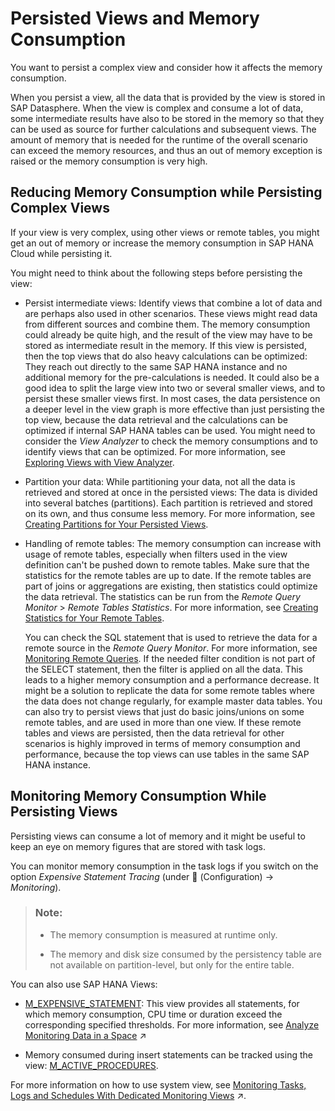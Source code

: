 <!-- loioe3d04951a4a344c28b25b2b1b13bf3d8 -->

<link rel="stylesheet" type="text/css" href="../css/sap-icons.css"/>

# Persisted Views and Memory Consumption

You want to persist a complex view and consider how it affects the memory consumption.

When you persist a view, all the data that is provided by the view is stored in SAP Datasphere. When the view is complex and consume a lot of data, some intermediate results have also to be stored in the memory so that they can be used as source for further calculations and subsequent views. The amount of memory that is needed for the runtime of the overall scenario can exceed the memory resources, and thus an out of memory exception is raised or the memory consumption is very high.



<a name="loioe3d04951a4a344c28b25b2b1b13bf3d8__section_kvs_jyh_rwb"/>

## Reducing Memory Consumption while Persisting Complex Views

If your view is very complex, using other views or remote tables, you might get an out of memory or increase the memory consumption in SAP HANA Cloud while persisting it.

You might need to think about the following steps before persisting the view:

-   Persist intermediate views: Identify views that combine a lot of data and are perhaps also used in other scenarios. These views might read data from different sources and combine them. The memory consumption could already be quite high, and the result of the view may have to be stored as intermediate result in the memory. If this view is persisted, then the top views that do also heavy calculations can be optimized: They reach out directly to the same SAP HANA instance and no additional memory for the pre-calculations is needed. It could also be a good idea to split the large view into two or several smaller views, and to persist these smaller views first. In most cases, the data persistence on a deeper level in the view graph is more effective than just persisting the top view, because the data retrieval and the calculations can be optimized if internal SAP HANA tables can be used. You might need to consider the *View Analyzer* to check the memory consumptions and to identify views that can be optimized. For more information, see [Exploring Views with View Analyzer](exploring-views-with-view-analyzer-8921e5a.md).
-   Partition your data: While partitioning your data, not all the data is retrieved and stored at once in the persisted views: The data is divided into several batches \(partitions\). Each partition is retrieved and stored on its own, and thus consume less memory. For more information, see [Creating Partitions for Your Persisted Views](creating-partitions-for-your-persisted-views-9b1b595.md).
-   Handling of remote tables: The memory consumption can increase with usage of remote tables, especially when filters used in the view definition can't be pushed down to remote tables. Make sure that the statistics for the remote tables are up to date. If the remote tables are part of joins or aggregations are existing, then statistics could optimize the data retrieval. The statistics can be run from the *Remote Query Monitor* \> *Remote Tables Statistics*. For more information, see [Creating Statistics for Your Remote Tables](creating-statistics-for-your-remote-tables-e4120bb.md).

    You can check the SQL statement that is used to retrieve the data for a remote source in the *Remote Query Monitor*. For more information, see [Monitoring Remote Queries](monitoring-remote-queries-806d7f0.md). If the needed filter condition is not part of the SELECT statement, then the filter is applied on all the data. This leads to a higher memory consumption and a performance decrease. It might be a solution to replicate the data for some remote tables where the data does not change regularly, for example master data tables. You can also try to persist views that just do basic joins/unions on some remote tables, and are used in more than one view. If these remote tables and views are persisted, then the data retrieval for other scenarios is highly improved in terms of memory consumption and performance, because the top views can use tables in the same SAP HANA instance.




<a name="loioe3d04951a4a344c28b25b2b1b13bf3d8__section_jfs_3sx_5sb"/>

## Monitoring Memory Consumption While Persisting Views

Persisting views can consume a lot of memory and it might be useful to keep an eye on memory figures that are stored with task logs.

You can monitor memory consumption in the task logs if you switch on the option *Expensive Statement Tracing* \(under <span class="FPA-icons"></span> \(Configuration\) → *Monitoring*\).

> ### Note:  
> -   The memory consumption is measured at runtime only.
> 
> -   The memory and disk size consumed by the persistency table are not available on partition-level, but only for the entire table.

You can also use SAP HANA Views:

-   [M\_EXPENSIVE\_STATEMENT](https://help.sap.com/viewer/c1d3f60099654ecfb3fe36ac93c121bb/2021_4_QRC/en-US/20af736e751910148162e2ab1982f035.html): This view provides all statements, for which memory consumption, CPU time or duration exceed the corresponding specified thresholds. For more information, see [Analyze Monitoring Data in a Space](https://help.sap.com/viewer/935116dd7c324355803d4b85809cec97/DEV_CURRENT/en-US/9cd0691c44a74f2aa47b52f615f74433.html "Define the two spaces dedicated to monitoring SAP Datasphere (such as monitoring the database for resource consumption).") :arrow_upper_right:

-   Memory consumed during insert statements can be tracked using the view: [M\_ACTIVE\_PROCEDURES](https://help.sap.com/viewer/c1d3f60099654ecfb3fe36ac93c121bb/2021_4_QRC/en-US/f3d23305d0dd495590e0061c3546de9a.html).

For more information on how to use system view, see [Monitoring Tasks, Logs and Schedules With Dedicated Monitoring Views](https://help.sap.com/viewer/935116dd7c324355803d4b85809cec97/DEV_CURRENT/en-US/4ab45090c5684ebf8765757a1dfc4e5d.html "Monitor tasks and schedules execution across spaces using monitoring views.") :arrow_upper_right:.

